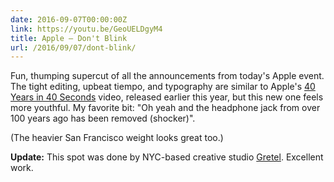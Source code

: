```yaml
---
date: 2016-09-07T00:00:00Z
link: https://youtu.be/GeoUELDgyM4
title: Apple – Don't Blink
url: /2016/09/07/dont-blink/
---
```


Fun, thumping supercut of all the announcements from today's Apple event. The tight editing, upbeat tiempo, and typography are similar to Apple's [40 Years in 40 Seconds][40] video, released earlier this year, but this new one feels more youthful. My favorite bit: "Oh yeah and the headphone jack from over 100 years ago has been removed (shocker)".

(The heavier San Francisco weight looks great too.)

**Update:** This spot was done by NYC-based creative studio [Gretel][gretel]. Excellent work.

[40]: https://youtu.be/mtY0K2fiFOA
[gretel]: http://gretelny.com
